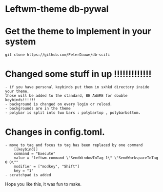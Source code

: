 # Leftwm-theme db-pywal


# Get the theme to implement in your system

	git clone https://github.com/PeterDauwe/db-scifi


# Changed some stuff in up !!!!!!!!!!!!!
	- if you have personal keybinds put them in sxhkd directory inside your theme,
	those will be added to the standard, BE AWARE for double keybinds!!!!!!
	- background is changed on every login or reload.
	- backgrounds are in the theme
	- polybar is split into two bars : polybartop , polybarbottom.

# Changes in config.toml.
	- move to tag and focus to tag has been replaced by one command
	   	[[keybind]]
		command = "Execute"
		value = "leftwm-command \"SendWindowToTag 1\" \"SendWorkspaceToTag 0 0\""
		modifier = ["modkey", "Shift"]
		key = "1"
	- scratchpad is added

Hope you like this, it was fun to make.


